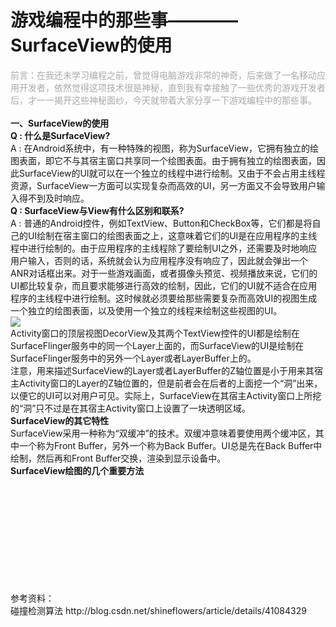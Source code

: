 # 游戏编程中的那些事————SurfaceView的使用
<font color="#aaa">前言：在我还未学习编程之前，曾觉得电脑游戏非常的神奇，后来做了一名移动应用开发者，依然觉得这项技术很是神秘，直到我有幸接触了一些优秀的游戏开发者后，才一一揭开这些神秘面纱，今天就带着大家分享一下游戏编程中的那些事。</font>
<br><br>
<strong>一、SurfaceView的使用</strong>
<br>
<b>Q : 什么是SurfaceView?</b>
<br>
A : 在Android系统中，有一种特殊的视图，称为SurfaceView，它拥有独立的绘图表面，即它不与其宿主窗口共享同一个绘图表面。由于拥有独立的绘图表面，因此SurfaceView的UI就可以在一个独立的线程中进行绘制。又由于不会占用主线程资源，SurfaceView一方面可以实现复杂而高效的UI，另一方面又不会导致用户输入得不到及时响应。
<br>
<b>Q : SurfaceView与View有什么区别和联系?</b>
<br>
A : 普通的Android控件，例如TextView、Button和CheckBox等，它们都是将自己的UI绘制在宿主窗口的绘图表面之上，这意味着它们的UI是在应用程序的主线程中进行绘制的。由于应用程序的主线程除了要绘制UI之外，还需要及时地响应用户输入，否则的话，系统就会认为应用程序没有响应了，因此就会弹出一个ANR对话框出来。对于一些游戏画面，或者摄像头预览、视频播放来说，它们的UI都比较复杂，而且要求能够进行高效的绘制，因此，它们的UI就不适合在应用程序的主线程中进行绘制。这时候就必须要给那些需要复杂而高效UI的视图生成一个独立的绘图表面，以及使用一个独立的线程来绘制这些视图的UI。
<br>
<img src="http://img.my.csdn.net/uploads/201303/11/1363016714_1787.jpg" />
<br>
Activity窗口的顶层视图DecorView及其两个TextView控件的UI都是绘制在SurfaceFlinger服务中的同一个Layer上面的，而SurfaceView的UI是绘制在SurfaceFlinger服务中的另外一个Layer或者LayerBuffer上的。
<br>
注意，用来描述SurfaceView的Layer或者LayerBuffer的Z轴位置是小于用来其宿主Activity窗口的Layer的Z轴位置的，但是前者会在后者的上面挖一个“洞”出来，以便它的UI可以对用户可见。实际上，SurfaceView在其宿主Activity窗口上所挖的“洞”只不过是在其宿主Activity窗口上设置了一块透明区域。
<br>
<b>SurfaceView的其它特性</b>
<br>
SurfaceView采用一种称为“双缓冲”的技术。双缓冲意味着要使用两个缓冲区，其中一个称为Front Buffer，另外一个称为Back Buffer。UI总是先在Back Buffer中绘制，然后再和Front Buffer交换，渲染到显示设备中。
<br>
<b>SurfaceView绘图的几个重要方法</b>
<br>

<br>
<br>
<br>
<br>
<br>
<br>
<br>
<br>
<br>
<br>
参考资料：
<br>
<a helf="">碰撞检测算法 http://blog.csdn.net/shineflowers/article/details/41084329</a>
<br>


